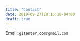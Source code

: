 ```yaml
---
title: "Contact"
date: 2019-09-27T18:15:18-04:00
draft: true
---
```


Email: `gitenter.com@gmail.com`
